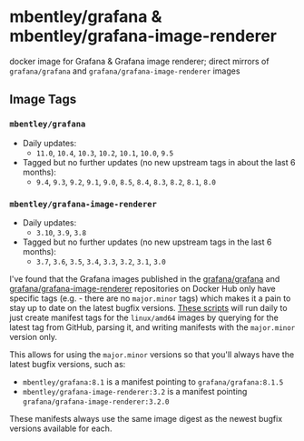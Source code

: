 # mbentley/grafana & mbentley/grafana-image-renderer

docker image for Grafana & Grafana image renderer; direct mirrors of `grafana/grafana` and `grafana/grafana-image-renderer` images

## Image Tags

### `mbentley/grafana`

* Daily updates:
    * `11.0`, `10.4`, `10.3`, `10.2`, `10.1`, `10.0`, `9.5`
* Tagged but no further updates (no new upstream tags in about the last 6 months):
    * `9.4`, `9.3`, `9.2`, `9.1`, `9.0`, `8.5`, `8.4`, `8.3`, `8.2`, `8.1`, `8.0`

### `mbentley/grafana-image-renderer`

* Daily updates:
    * `3.10`, `3.9`, `3.8`
* Tagged but no further updates (no new upstream tags in the last 6 months):
    * `3.7`, `3.6`, `3.5`, `3.4`, `3.3`, `3.2`, `3.1`, `3.0`

I've found that the Grafana images published in the [grafana/grafana](https://hub.docker.com/r/grafana/grafana/) and [grafana/grafana-image-renderer](https://hub.docker.com/r/grafana/grafana-image-renderer/) repositories on Docker Hub only have specific tags (e.g. - there are no `major.minor` tags) which makes it a pain to stay up to date on the latest bugfix versions.  [These scripts](https://github.com/mbentley/docker-grafana) will run daily to just create manifest tags for the `linux/amd64` images by querying for the latest tag from GitHub, parsing it, and writing manifests with the `major.minor` version only.

This allows for using the `major.minor` versions so that you'll always have the latest bugfix versions, such as:

* `mbentley/grafana:8.1` is a manifest pointing to `grafana/grafana:8.1.5`
* `mbentley/grafana-image-renderer:3.2` is a manifest pointing `grafana/grafana-image-renderer:3.2.0`

These manifests always use the same image digest as the newest bugfix versions available for each.
